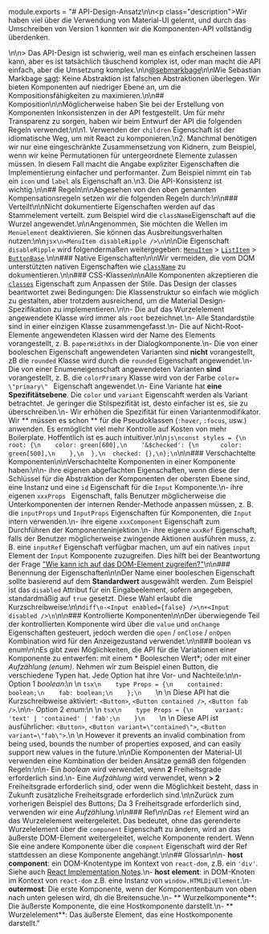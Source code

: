 module.exports = "# API-Design-Ansatz\n\n<p class=\"description\">Wir haben viel über die Verwendung von Material-UI gelernt, und durch das Umschreiben von Version 1 konnten wir die Komponenten-API vollständig überdenken.</p>\n\n> Das API-Design ist schwierig, weil man es einfach erscheinen lassen kann, aber es ist tatsächlich täuschend komplex ist, oder man macht die API einfach, aber die Umsetzung komplex.\n\n[@sebmarkbage](https://twitter.com/sebmarkbage/status/728433349337841665)\n\nWie Sebastian Markbage [sagt](https://2014.jsconf.eu/speakers/sebastian-markbage-minimal-api-surface-area-learning-patterns-instead-of-frameworks.html): Keine Abstraktion ist falschen Abstraktionen überlegen. Wir bieten Komponenten auf niedriger Ebene an, um die Kompositionsfähigkeiten zu maximieren.\n\n## Komposition\n\nMöglicherweise haben Sie bei der Erstellung von Komponenten Inkonsistenzen in der API festgestellt. Um für mehr Transparenz zu sorgen, haben wir beim Entwurf der API die folgenden Regeln verwendet:\n\n1. Verwenden der `children` Eigenschaft ist der idiomatische Weg, um mit React zu komponieren.\n2. Manchmal benötigen wir nur eine eingeschränkte Zusammensetzung von Kidnern, zum Beispiel, wenn wir keine Permutationen für untergeordnete Elemente zulassen müssen. In diesem Fall macht die Angabe expliziter Eigenschaften die Implementierung einfacher und performanter. Zum Beispiel nimmt ein `Tab` ein `icon` und `label` als Eigenschaft an.\n3. Die API-Konsistenz ist wichtig.\n\n## Regeln\n\nAbgesehen von den oben genannten Kompensationsregeln setzen wir die folgenden Regeln durch:\n\n### Verteilt\n\nNicht dokumentierte Eigenschaften werden auf das Stammelement verteilt. zum Beispiel wird die `className`Eigenschaft auf die Wurzel angewendet.\n\nAngenommen, Sie möchten die Wellen im `Menüelement` deaktivieren. Sie können das Ausbreitungsverhalten nutzen:\n\n```jsx\n<MenuItem disableRipple />\n```\n\nDie Eigenschaft `disableRipple` wird folgendermaßen weitergegeben: [`MenuItem`](/api/menu-item/) > [`ListItem`](/api/list-item/) > [`ButtonBase`](/api/button-base/).\n\n### Native Eigenschaften\n\nWir vermeiden, die vom DOM unterstützten nativen Eigenschaften wie [`className`](/customization/components/#overriding-styles-with-class-names) zu dokumentieren.\n\n### CSS-Klassen\n\nAlle Komponenten akzeptieren die [`classes`](/customization/components/#overriding-styles-with-classes) Eigenschaft zum Anpassen der Stile. Das Design der classes beantwortet zwei Bedingungen: Die Klassenstruktur so einfach wie möglich zu gestalten, aber trotzdem ausreichend, um die Material Design-Spezifikation zu implementieren.\n\n- Die auf das Wurzelelement angewendete Klasse wird immer als `root` bezeichnet.\n- Alle Standardstile sind in einer einzigen Klasse zusammengefasst.\n- Die auf Nicht-Root-Elemente angewendeten Klassen wird der Name des Elements vorangestellt, z. B. `paperWidthXs` in der Dialogkomponente.\n- Die von einer booleschen Eigenschaft angewendeten Varianten sind **nicht** vorangestellt, zB die `rounded` Klasse wird durch die `rounded` Eigenschaft angewendet.\n- Die von einer Enumeneigenschaft angewendeten Varianten **sind** vorangestellt, z. B. die `colorPrimary` Klasse wird von der Farbe `color= \"primary\" ` Eigenschaft angewendet.\n- Eine Variante hat **eine Spezifitätsebene**. Die `color` und `variant` Eigenscahft werden als Variant betrachtet. Je geringer die Stilspezifität ist, desto einfacher ist es, sie zu überschreiben.\n- Wir erhöhen die Spezifität für einen Variantenmodifikator. Wir ** müssen es schon ** für die Pseudoklassen (`:hover`, `:focus`, usw.) anwenden. Es ermöglicht viel mehr Kontrolle auf Kosten von mehr Boilerplate. Hoffentlich ist es auch intuitiver.\n\n```js\nconst styles = {\n  root: {\n    color: green[600],\n    '&$checked': {\n      color: green[500],\n    },\n  },\n  checked: {},\n};\n```\n\n### Verschachtelte Komponenten\n\nVerschachtelte Komponenten in einer Komponente haben:\n\n- ihre eigenen abgeflachten Eigenschaften, wenn diese der Schlüssel für die Abstraktion der Komponenten der obersten Ebene sind, eine Instanz und eine `id` Eigenschaft für die `Input` Komponente.\n- ihre eigenen `xxxProps ` Eigenschaft, falls Benutzer möglicherweise die Unterkomponenten der internen Render-Methode anpassen müssen, z. B. die `inputProps` und `InputProps` Eigenschaften für Komponenten, die `Input` intern verwenden.\n- ihre eigene `xxxComponent` Eigenschaft zum Durchführen der Komponenteninjektion.\n- ihre eigene `xxxRef` Eigenschaft, falls der Benutzer möglicherweise zwingende Aktionen ausführen muss, z. B. eine `inputRef` Eigenschaft verfügbar machen, um auf ein natives `input` Element der `Input` Komponente zuzugreifen. Dies hilft bei der Beantwortung der Frage [\"Wie kann ich auf das DOM-Element zugreifen?\"](/getting-started/faq/#how-can-i-access-the-dom-element)\n\n### Benennung der Eigenschaften\n\nDer Name einer booleschen Eigenschaft sollte basierend auf dem **Standardwert** ausgewählt werden. Zum Beispiel ist das `disabled` Attribut für ein Eingabeelement, sofern angegeben, standardmäßig auf `true` gesetzt. Diese Wahl erlaubt die Kurzschreibweise:\n\n```diff\n-<Input enabled={false} />\n+<Input disabled />\n```\n\n### Kontrollierte Komponenten\n\nDer überwiegende Teil der kontrollierten Komponente wird über die `value` und `onChange` Eigenschaften gesteuert, jedoch werden die `open` / `onClose` / `onOpen` Kombination wird für den Anzeigezustand verwendet.\n\n### boolean vs enum\n\nEs gibt zwei Möglichkeiten, die API für die Variationen einer Komponente zu entwerfen: mit einem * Booleschen Wert*; oder mit einer *Aufzählung (enum)*. Nehmen wir zum Beispiel einen Button, die verschiedene Typen hat. Jede Option hat ihre Vor- und Nachteile:\n\n- Option 1 *boolean*:\n    \n    ```tsx\n    type Props = {\n    contained: boolean;\n    fab: boolean;\n    };\n    ```\n    \n    Diese API hat die Kurzschreibweise aktiviert: `<Button>`, `<Button contained />`, `<Button fab />`.\n\n- Option 2 *enum*:\n    \n    ```tsx\n    type Props = {\n      variant: 'text' | 'contained' | 'fab';\n    }\n    ```\n    \n    Diese API ist ausführlicher: `<Button>`, `<Button variant=\"contained\">`, `<Button variant=\"fab\">`.\n    \n    However it prevents an invalid combination from being used, bounds the number of properties exposed, and can easily support new values in the future.\n\nDie Komponenten der Material-UI verwenden eine Kombination der beiden Ansätze gemäß den folgenden Regeln:\n\n- Ein *boolean* wird verwendet, wenn **2** Freiheitsgrade erforderlich sind.\n- Eine *Aufzählung* wird verwendet, wenn **> 2** Freiheitsgrade erforderlich sind, oder wenn die Möglichkeit besteht, dass in Zukunft zusätzliche Freiheitsgrade erforderlich sind.\n\nZurück zum vorherigen Beispiel des Buttons; Da 3 Freiheitsgrade erforderlich sind, verwenden wir eine *Aufzählung*.\n\n### Ref\n\nDas `ref` Element wird an das Wurzelelement weitergeleitet. Das bedeutet, ohne das gerenderte Wurzelelement über die `component` Eigenschaft zu ändern, wird an das äußerste DOM-Element weitergeleitet, welche Komponente rendert. Wenn Sie eine andere Komponente über die `compnent` Eigenschaft wird der Ref stattdessen an diese Komponente angehängt.\n\n## Glossar\n\n- **host component**: ein DOM-Knotentype im Kontext von `react-dom`, z.B. ein `'div'`. Siehe auch [React Implementation Notes](https://reactjs.org/docs/implementation-notes.html#mounting-host-elements).\n- **host element**: in DOM-Knoten im Kontext von `react-dom` z.B. eine Instanz von `window.HTMLDivElement`.\n- **outermost**: Die erste Komponente, wenn der Komponentenbaum von oben nach unten gelesen wird, dh die Breitensuche.\n- ** Wurzelkomponente**: Die äußerste Komponente, die eine Hostkomponente darstellt.\n- ** Wurzelelement**: Das äußerste Element, das eine Hostkomponente darstellt."